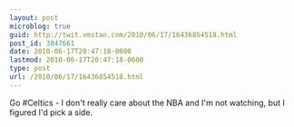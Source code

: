```yaml
---
layout: post
microblog: true
guid: http://twit.vmstan.com/2010/06/17/16436854518.html
post_id: 3047661
date: 2010-06-17T20:47:18-0600
lastmod: 2010-06-17T20:47:18-0600
type: post
url: /2010/06/17/16436854518.html
---
```

Go #Celtics - I don't really care about the NBA and I'm not watching, but I figured I'd pick a side.
